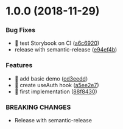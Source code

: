# 1.0.0 (2018-11-29)


### Bug Fixes

* 🐛 test Storybook on CI ([a6c6920](https://github.com/streamich/react-passport/commit/a6c6920))
* release with semantic-release ([e94ef4b](https://github.com/streamich/react-passport/commit/e94ef4b))


### Features

* 🎸 add basic demo ([cd3eedd](https://github.com/streamich/react-passport/commit/cd3eedd))
* 🎸 create useAuth hook ([a5ee2e7](https://github.com/streamich/react-passport/commit/a5ee2e7))
* 🎸 first implementation ([88f8430](https://github.com/streamich/react-passport/commit/88f8430))


### BREAKING CHANGES

* Release with semantic-release
